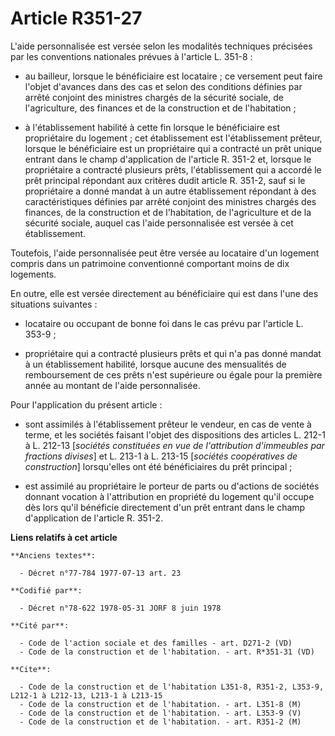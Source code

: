 # Article R351-27

L'aide personnalisée est versée selon les modalités techniques précisées par les conventions nationales prévues à l'article
L. 351-8 :

- au bailleur, lorsque le bénéficiaire est locataire ; ce versement peut faire l'objet d'avances dans des cas et selon des
conditions définies par arrêté conjoint des ministres chargés de la sécurité sociale, de l'agriculture, des finances et de la
construction et de l'habitation ;

- à l'établissement habilité à cette fin lorsque le bénéficiaire est propriétaire du logement ; cet établissement est
l'établissement prêteur, lorsque le bénéficiaire est un propriétaire qui a contracté un prêt unique entrant dans le champ
d'application de l'article R. 351-2 et, lorsque le propriétaire a contracté plusieurs prêts, l'établissement qui a accordé le
prêt principal répondant aux critères dudit article R. 351-2, sauf si le propriétaire a donné mandat à un autre établissement
répondant à des caractéristiques définies par arrêté conjoint des ministres chargés des finances, de la construction et de
l'habitation, de l'agriculture et de la sécurité sociale, auquel cas l'aide personnalisée est versée à cet établissement.

Toutefois, l'aide personnalisée peut être versée au locataire d'un logement compris dans un patrimoine conventionné
comportant moins de dix logements.

En outre, elle est versée directement au bénéficiaire qui est dans l'une des situations suivantes :

- locataire ou occupant de bonne foi dans le cas prévu par l'article L. 353-9 ;

- propriétaire qui a contracté plusieurs prêts et qui n'a pas donné mandat à un établissement habilité, lorsque aucune des
mensualités de remboursement de ces prêts n'est supérieure ou égale pour la première année au montant de l'aide
personnalisée.

Pour l'application du présent article :

- sont assimilés à l'établissement prêteur le vendeur, en cas de vente à terme, et les sociétés faisant l'objet des
dispositions des articles L. 212-1 à L. 212-13 [*sociétés constituées en vue de l'attribution d'immeubles par fractions
divises*] et L. 213-1 à L. 213-15 [*sociétés coopératives de construction*] lorsqu'elles ont été bénéficiaires du prêt
principal ;

- est assimilé au propriétaire le porteur de parts ou d'actions de sociétés donnant vocation à l'attribution en propriété du
logement qu'il occupe dès lors qu'il bénéficie directement d'un prêt entrant dans le champ d'application de l'article R.
351-2.

**Liens relatifs à cet article**

	**Anciens textes**:

	  - Décret n°77-784 1977-07-13 art. 23

	**Codifié par**:

	  - Décret n°78-622 1978-05-31 JORF 8 juin 1978

	**Cité par**:

	  - Code de l'action sociale et des familles - art. D271-2 (VD)
	  - Code de la construction et de l'habitation. - art. R*351-31 (VD)

	**Cite**:

	  - Code de la construction et de l'habitation L351-8, R351-2, L353-9, L212-1 à L212-13, L213-1 à L213-15
	  - Code de la construction et de l'habitation. - art. L351-8 (M)
	  - Code de la construction et de l'habitation. - art. L353-9 (V)
	  - Code de la construction et de l'habitation. - art. R351-2 (M)
